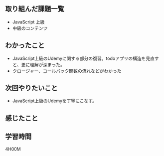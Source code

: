 ## 取り組んだ課題一覧

- JavaScript 上級
- 中級のコンテンツ

## わかったこと

- JavaScript上級のUdemyに関する部分の復習。todoアプリの構造を見直すと、更に理解が深まった。
- クロージャー、コールバック関数の流れなどがわかった

## 次回やりたいこと

- JavaScript上級のUdemyを丁寧にこなす。

## 感じたこと


## 学習時間
4H00M
